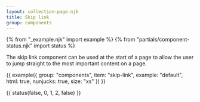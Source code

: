 ```yaml
---
layout: collection-page.njk
title: Skip link
group: components
---
```


{% from "_example.njk" import example %}
{% from "partials/component-status.njk" import status %}

The skip link component can be used at the start of a page to allow the user to jump straight to the most important content on a page.

{{ example({ group: "components", item: "skip-link", example: "default", html: true, nunjucks: true, size: "xs" }) }}

{{ status(false, 0, 1, 2, false) }}
